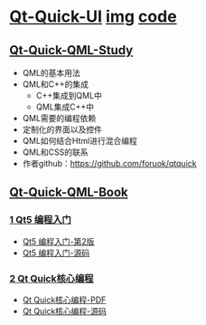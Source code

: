 # [Qt-Quick-UI](./)  [img](./02-study/img/)  [code](./03-code)   
## [Qt-Quick-QML-Study](./02-study/)

- QML的基本用法   
- QML和C++的集成    
	- C++集成到QML中    
	- QML集成C++中    
- QML需要的编程依赖   
- 定制化的界面以及控件  
- QML如何结合Html进行混合编程    
- QML和CSS的联系  
- 作者github：https://github.com/foruok/qtquick    

## [Qt-Quick-QML-Book](./01-book/)   
### [1 Qt5 编程入门](./01-book/01-Qt5-Introduction-to-programming)
- [Qt5 编程入门-第2版](./01-book/01-Qt5-Introduction-to-programming/01-book)
- [Qt5 编程入门-源码](./01-book/01-Qt5-Introduction-to-programming/02-src/)
### [2 Qt Quick核心编程](./01-book//02-Qt-Quick-Core-programming)
- [Qt Quick核心编程-PDF](./01-book//02-Qt-Quick-Core-programming/01-book/01-Qt-Quick核心编程.pdf)
- [Qt Quick核心编程-源码](./01-book//02-Qt-Quick-Core-programming/02-src/)








